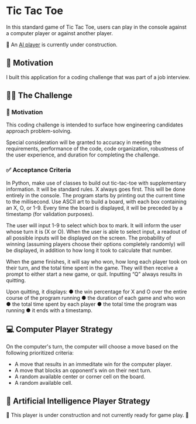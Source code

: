 # Tic Tac Toe

In this standard game of Tic Tac Toe, users can play in the console against a computer player or against another player.

🧠 An [AI player](#artificial-intelligence-player-strategy) is currently under construction.

## 🚸 Motivation

I built this application for a coding challenge that was part of a job interview.

## 🧑‍💻 The Challenge

### 🚸 Motivation

This coding challenge is intended to surface how engineering candidates approach problem-solving.

Special consideration will be granted to accuracy in meeting the requirements, performance of the code, code organization, robustness of the user experience, and duration for completing the challenge.

### ✅ Acceptance Criteria

In Python, make use of classes to build out tic-tac-toe with supplementary information. It will be standard rules. X always goes first. This will be done entirely in the console. The program starts by printing out the current time to the millisecond. Use ASCII art to build a board, with each box containing an X, O, or 1-9. Every time the board is displayed, it will be preceded by a timestamp (for validation purposes).

The user will input 1-9 to select which box to mark. It will inform the user whose turn it is (X or O). When the user is able to select input, a readout of all possible inputs will be displayed on the screen. The probability of winning (assuming players choose their options completely randomly) will be displayed, in addition to how long it took to calculate that number.

When the game finishes, it will say who won, how long each player took on their turn, and the total time spent in the game. They will then receive a prompt to either start a new game, or quit. Inputting “Q” always results in quitting.

Upon quitting, it displays:
  ● the win percentage for X and O over the entire course of the program running
  ● the duration of each game and who won
  ● the total time spent by each player
  ● the total time the program was running
  ● it ends with a timestamp.

## 💻 Computer Player Strategy

On the computer's turn, the computer will choose a move based on the following prioritized criteria:
  * A move that results in an immeditate win for the computer player.
  * A move that blocks an opponent's win on their next turn.
  * A random available center or corner cell on the board.
  * A random available cell.

## 🧠 Artificial Intelligence Player Strategy

🚧 This player is under construction and not currently ready for game play. 🚧
